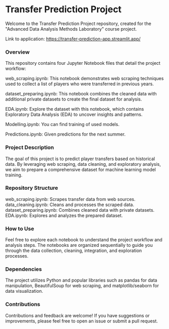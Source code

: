 # Transfer Prediction Project

Welcome to the Transfer Prediction Project repository, created for the "Advanced Data Analysis Methods Laboratory" course project.

Link to application: https://transfer-prediction-app.streamlit.app/

### Overview
This repository contains four Jupyter Notebook files that detail the project workflow:

web_scraping.ipynb: This notebook demonstrates web scraping techniques used to collect a list of players who were transferred in previous years.

dataset_preparing.ipynb: This notebook combines the cleaned data with additional private datasets to create the final dataset for analysis.

EDA.ipynb: Explore the dataset with this notebook, which contains Exploratory Data Analysis (EDA) to uncover insights and patterns.

Modelling.ipynb: You can find training of used models.

Predictions.ipynb: Given predictions for the next summer.

### Project Description
The goal of this project is to predict player transfers based on historical data. By leveraging web scraping, data cleaning, and exploratory analysis, we aim to prepare a comprehensive dataset for machine learning model training.

### Repository Structure
web_scraping.ipynb: Scrapes transfer data from web sources.
data_cleaning.ipynb: Cleans and processes the scraped data.
dataset_preparing.ipynb: Combines cleaned data with private datasets.
EDA.ipynb: Explores and analyzes the prepared dataset.

### How to Use
Feel free to explore each notebook to understand the project workflow and analysis steps. The notebooks are organized sequentially to guide you through the data collection, cleaning, integration, and exploration processes.

### Dependencies
The project utilizes Python and popular libraries such as pandas for data manipulation, BeautifulSoup for web scraping, and matplotlib/seaborn for data visualization.

### Contributions
Contributions and feedback are welcome! If you have suggestions or improvements, please feel free to open an issue or submit a pull request.
